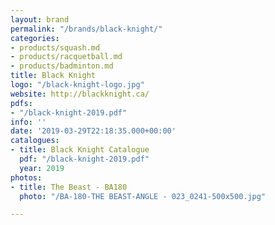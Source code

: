 ```yaml
---
layout: brand
permalink: "/brands/black-knight/"
categories:
- products/squash.md
- products/racquetball.md
- products/badminton.md
title: Black Knight
logo: "/black-knight-logo.jpg"
website: http://blackknight.ca/
pdfs:
- "/black-knight-2019.pdf"
info: ''
date: '2019-03-29T22:18:35.000+00:00'
catalogues:
- title: Black Knight Catalogue
  pdf: "/black-knight-2019.pdf"
  year: 2019
photos:
- title: The Beast - BA180
  photo: "/BA-180-THE BEAST-ANGLE - 023_0241-500x500.jpg"

---
```

